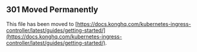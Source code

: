 ## 301 Moved Permanently

This file has been moved to [https://docs.konghq.com/kubernetes-ingress-controller/latest/guides/getting-started/](https://docs.konghq.com/kubernetes-ingress-controller/latest/guides/getting-started/).
